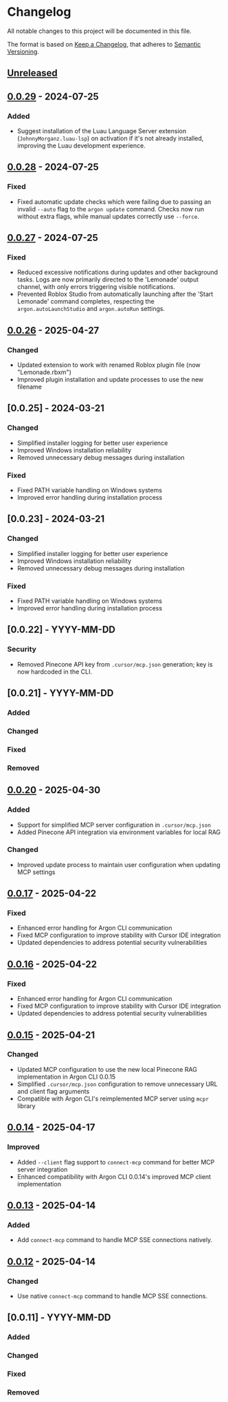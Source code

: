 # Changelog

All notable changes to this project will be documented in this file.

The format is based on [Keep a Changelog](https://keepachangelog.com/en/1.1.0/), that adheres to [Semantic Versioning](https://semver.org/spec/v2.0.0.html).

## [Unreleased]

[Unreleased]: https://github.com/LupaHQ/argon-vscode/compare/0.0.29...HEAD

## [0.0.29] - 2024-07-25

### Added

- Suggest installation of the Luau Language Server extension (`JohnnyMorganz.luau-lsp`) on activation if it's not already installed, improving the Luau development experience.

## [0.0.28] - 2024-07-25

### Fixed

- Fixed automatic update checks which were failing due to passing an invalid `--auto` flag to the `argon update` command. Checks now run without extra flags, while manual updates correctly use `--force`.

## [0.0.27] - 2024-07-25

### Fixed

- Reduced excessive notifications during updates and other background tasks. Logs are now primarily directed to the 'Lemonade' output channel, with only errors triggering visible notifications.
- Prevented Roblox Studio from automatically launching after the 'Start Lemonade' command completes, respecting the `argon.autoLaunchStudio` and `argon.autoRun` settings.

## [0.0.26] - 2025-04-27

### Changed

- Updated extension to work with renamed Roblox plugin file (now "Lemonade.rbxm")
- Improved plugin installation and update processes to use the new filename

[0.0.26]: https://github.com/LupaHQ/argon-vscode/compare/0.0.25...0.0.26

## [0.0.25] - 2024-03-21

### Changed

- Simplified installer logging for better user experience
- Improved Windows installation reliability
- Removed unnecessary debug messages during installation

### Fixed

- Fixed PATH variable handling on Windows systems
- Improved error handling during installation process

## [0.0.23] - 2024-03-21

### Changed

- Simplified installer logging for better user experience
- Improved Windows installation reliability
- Removed unnecessary debug messages during installation

### Fixed

- Fixed PATH variable handling on Windows systems
- Improved error handling during installation process

## [0.0.22] - YYYY-MM-DD

### Security

- Removed Pinecone API key from `.cursor/mcp.json` generation; key is now hardcoded in the CLI.

## [0.0.21] - YYYY-MM-DD

### Added

### Changed

### Fixed

### Removed

## [0.0.20] - 2025-04-30

### Added

- Support for simplified MCP server configuration in `.cursor/mcp.json`
- Added Pinecone API integration via environment variables for local RAG

### Changed

- Improved update process to maintain user configuration when updating MCP settings

[0.0.20]: https://github.com/LupaHQ/argon-vscode/compare/0.0.17...0.0.20

## [0.0.17] - 2025-04-22

### Fixed

- Enhanced error handling for Argon CLI communication
- Fixed MCP configuration to improve stability with Cursor IDE integration
- Updated dependencies to address potential security vulnerabilities

[0.0.17]: https://github.com/LupaHQ/argon-vscode/compare/0.0.16...0.0.17

## [0.0.16] - 2025-04-22

### Fixed

- Enhanced error handling for Argon CLI communication
- Fixed MCP configuration to improve stability with Cursor IDE integration
- Updated dependencies to address potential security vulnerabilities

[0.0.16]: https://github.com/LupaHQ/argon-vscode/compare/0.0.15...0.0.16

## [0.0.15] - 2025-04-21

### Changed

- Updated MCP configuration to use the new local Pinecone RAG implementation in Argon CLI 0.0.15
- Simplified `.cursor/mcp.json` configuration to remove unnecessary URL and client flag arguments
- Compatible with Argon CLI's reimplemented MCP server using `mcpr` library

[0.0.15]: https://github.com/LupaHQ/argon-vscode/compare/0.0.14...0.0.15

## [0.0.14] - 2025-04-17

### Improved

- Added `--client` flag support to `connect-mcp` command for better MCP server integration
- Enhanced compatibility with Argon CLI 0.0.14's improved MCP client implementation

[0.0.14]: https://github.com/LupaHQ/argon-vscode/compare/0.0.13...0.0.14

## [0.0.13] - 2025-04-14

### Added

- Add `connect-mcp` command to handle MCP SSE connections natively.

[0.0.13]: https://github.com/LupaHQ/argon-vscode/compare/0.0.12...0.0.13

## [0.0.12] - 2025-04-14

### Changed

- Use native `connect-mcp` command to handle MCP SSE connections.

[0.0.12]: https://github.com/LupaHQ/argon-vscode/compare/0.0.11...0.0.12

## [0.0.11] - YYYY-MM-DD

### Added

### Changed

### Fixed

### Removed

[0.0.27]: https://github.com/LupaHQ/argon-vscode/compare/0.0.26...0.0.27
[0.0.28]: https://github.com/LupaHQ/argon-vscode/compare/0.0.27...0.0.28
[0.0.29]: https://github.com/LupaHQ/argon-vscode/compare/0.0.28...0.0.29
